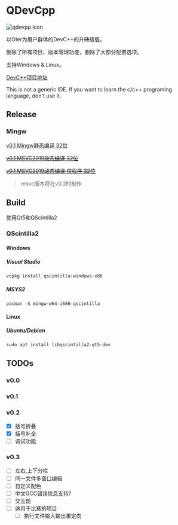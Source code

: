 # QDevCpp

![qdevpp icon](https://raw.githubusercontent.com/neko-para/qdevcpp/master/qdevcpp.ico)

以OIer为用户群体的DevC++的升~~降~~级版。

删除了所有项目、版本管理功能，删除了大部分配置选项。

支持Windows & Linux。

[DevC++项目地址](https://sourceforge.net/projects/orwelldevcpp/)

This is not a generic IDE. If you want to learn the c/c++ programing language, don't use it.

## Release

### Mingw

[v0.1 Mingw静态编译 32位](https://github.com/neko-para/qdevcpp/releases/download/v0.1/qdevcpp-mingw-x86-static.7z)

~~[v0.1 MSVC2019动态编译 32位](https://github.com/neko-para/qdevcpp/releases/download/v0.1/qdevcpp-msvc-x86-shared.7z)~~

~~[v0.1 MSVC2019动态编译 仅程序 32位](https://github.com/neko-para/qdevcpp/releases/download/v0.1/qdevcpp-msvc-x86-shared-program-only.7z)~~

> msvc版本将在v0.2时制作

## Build

使用Qt5和QScintilla2

### QScintilla2

#### Windows

##### Visual Studio

```shell
vcpkg install qscintilla:windows-x86
```

##### MSYS2

```shell
pacman -S mingw-w64-i686-qscintilla
```

#### Linux

##### Ubuntu/Debian

```shell
sudo apt install libqscintilla2-qt5-dev
```

## TODOs

### v0.0

### v0.1

### v0.2

* [x] 括号折叠
* [x] 括号补全
* [ ] 调试功能

### v0.3

* [ ] 左右,上下分栏
* [ ] 同一文件多窗口编辑
* [ ] 自定义配色
* [ ] 中文GCC错误信息支持?
* [ ] 交互题
* [ ] 适用于比赛的项目
  * [ ] 执行文件输入输出重定向
